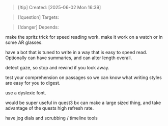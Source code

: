 
>[!tip] Created: [2025-06-02 Mon 16:39]

>[!question] Targets: 

>[!danger] Depends: 

make the spritz trick for speed reading work.
make it work on a watch or in some AR glasses.

have a bot that is tuned to write in a way that is easy to speed read.  Optionally can have summaries, and can alter length overall.

detect gaze, so stop and rewind if you look away.

test your comprehension on passages so we can know what writing styles are easy for you to digest.

use a dyslexic font.

would be super useful in quest3 bx can make a large sized thing, and take advantage of the quests high refresh rate.

have jog dials and scrubbing / timeline tools